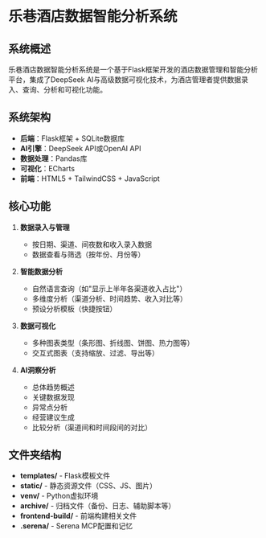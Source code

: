 # 乐巷酒店数据智能分析系统

## 系统概述
乐巷酒店数据智能分析系统是一个基于Flask框架开发的酒店数据管理和智能分析平台，集成了DeepSeek AI与高级数据可视化技术，为酒店管理者提供数据录入、查询、分析和可视化功能。

## 系统架构
- **后端**：Flask框架 + SQLite数据库
- **AI引擎**：DeepSeek API或OpenAI API
- **数据处理**：Pandas库
- **可视化**：ECharts
- **前端**：HTML5 + TailwindCSS + JavaScript

## 核心功能
1. **数据录入与管理**
   - 按日期、渠道、间夜数和收入录入数据
   - 数据查看与筛选（按年份、月份等）

2. **智能数据分析**
   - 自然语言查询（如"显示上半年各渠道收入占比"）
   - 多维度分析（渠道分析、时间趋势、收入对比等）
   - 预设分析模板（快捷按钮）

3. **数据可视化**
   - 多种图表类型（条形图、折线图、饼图、热力图等）
   - 交互式图表（支持缩放、过滤、导出等）

4. **AI洞察分析**
   - 总体趋势概述
   - 关键数据发现
   - 异常点分析
   - 经营建议生成
   - 比较分析（渠道间和时间段间的对比）

## 文件夹结构
- **templates/** - Flask模板文件
- **static/** - 静态资源文件（CSS、JS、图片）
- **venv/** - Python虚拟环境
- **archive/** - 归档文件（备份、日志、辅助脚本等）
- **frontend-build/** - 前端构建相关文件
- **.serena/** - Serena MCP配置和记忆